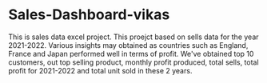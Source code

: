 # Sales-Dashboard-vikas
This is sales data excel project.
This proejct based on sells data for the year 2021-2022. Various insights may obtained as countries such as England, France and Japan performed well in terms of profit. We've obtained top 10 customers, out top selling product, monthly profit produced, total sells, total profit for 2021-2022 and total unit sold in these 2 years.
